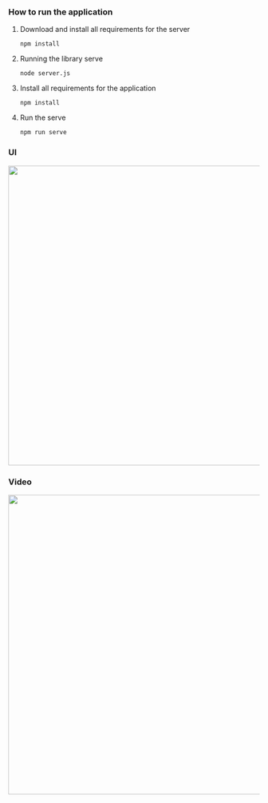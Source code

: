 ### How to run the application

1. Download and install all requirements for the server 

   ```
   npm install
   ```

2. Running the library serve

   ```
   node server.js
   ```
   
3. Install all requirements for the application

   ```
   npm install
   ```

4. Run the serve

   ```
   npm run serve
   ```



### UI
<img src = "https://github.com/Ellie-Y/Library-Dashboard/blob/master/screenshot.jpg" width = "600px" />

### Video
<img src = "https://github.com/Ellie-Y/Library-Dashboard/blob/master/sample.gif" width = "600px" />
